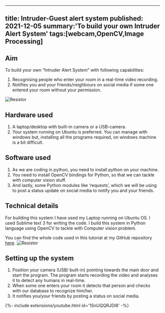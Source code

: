 <!-- ---
title: Intruder-Guest alert system
tags: [webcam,OpenCV,Image Processing]
layout: article
mode: normal
type: article
sharing: true
author: Surya Teja Chadella
show_author_profile: true
show_title: true
full_width: false
header: true
cover: /assets/images/blog/thumbnails/Intruder-Guest alert system.png
--- -->
---
title: Intruder-Guest alert system 
published: 2021-12-05
summary:'To build your own Intruder Alert System'
tags:[webcam,OpenCV,Image Processing]
---

## Aim
To build your own “Intruder Alert System”  with following capabilities:
1. Recognising people who enter your room in a real-time video recording.
2. Notifies you and your friends/neighbours on social media if some one entered your room without your permission.
<!--more-->
<img src="{{site.baseurl}}/assets/images/blog/thumbnails/Intruder-Guest alert system.png" alt="Resistor" width=auto height=auto>


## Hardware used
1. A laptop/desktop with built-in camera or a USB-camera.
2. Your system running on Ubuntu is preferred. You can manage with windows but, installing all the programs required, on windows machine is a bit difficult.

## Software used
1. As we are coding in python, you need to install python on your machine.
2. You need to install OpenCV bindings for Python, so that we can tackle with computer vision stuff.
3. And lastly, some Python modules like ‘requests’, which we will be using to post a status update on social media to notify you and your friends.

## Technical details
For building this system I have used my Laptop running on Ubuntu OS. I used Sublime text 3 for writing the code. I build this system in Python language using OpenCV to tackle with Computer vision problem.

You can find the whole code used in this tutorial at my GitHub repository [here](https://github.com/SnShine/FaceRecognizer).
<img src="{{site.baseurl}}/assets/images/blog/Intruder-Guest-alert/1.png" alt="Resistor" width=auto height=auto>

## Setting up the system
1. Position your camera (USB/ built-in) pointing towards the main door and start the program. The program starts recording the video and analyses it to detect any humans in real-time.
2. When some one enters your room it detects that person and checks with our database to recognize him/her.
3. It notifies you/your friends by posting a status on social media.

<div>{%- include extensions/youtube.html id='1SnUQQRJDI8' -%}</div>
